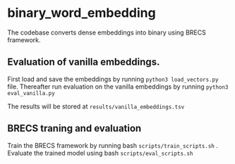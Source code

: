# binary_word_embedding

The codebase converts dense embeddings into binary using BRECS framework.

## Evaluation of vanilla embeddings.
First load and save the embeddings by running ```python3 load_vectors.py``` file.
Thereafter run evaluation on the vanilla embeddings by running ```python3 eval_vanilla.py```

The results will be stored at ```results/vanilla_embeddings.tsv```

## BRECS traning and evaluation
Train the BRECS framework by running bash ```scripts/train_scripts.sh``` . Evaluate the trained model using bash ```scripts/eval_scripts.sh```